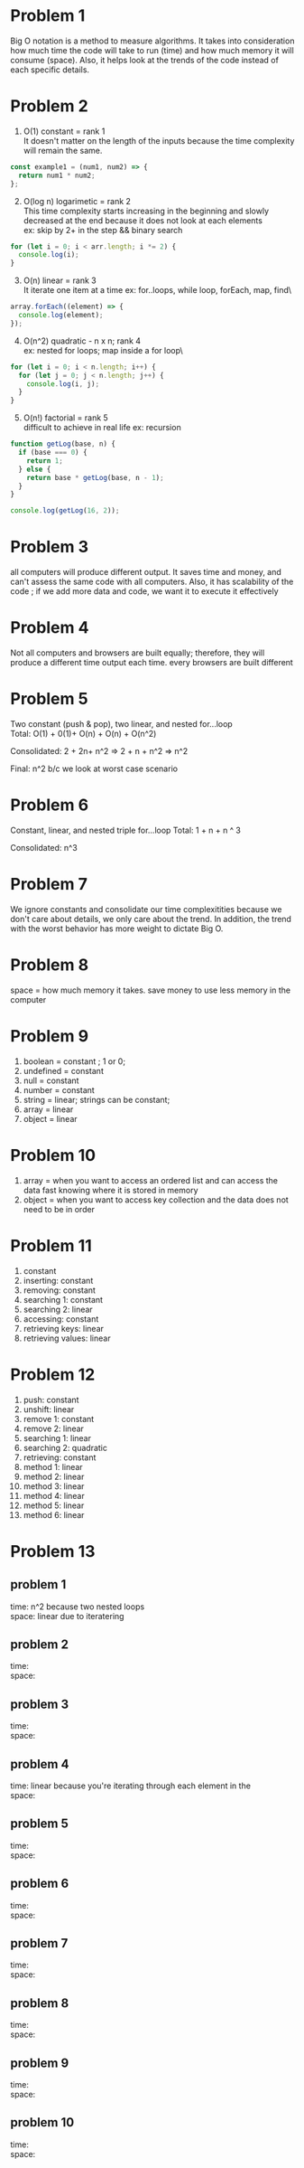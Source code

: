 # Problem 1

Big O notation is a method to measure algorithms. It takes into consideration how much time the code will take to run (time) and how much memory it will consume (space). Also, it helps look at the trends of the code instead of each specific details.

# Problem 2

1. O(1) constant = rank 1\
   It doesn't matter on the length of the inputs because the time complexity will remain the same.

```js
const example1 = (num1, num2) => {
  return num1 * num2;
};
```

2. O(log n) logarimetic = rank 2\
   This time complexity starts increasing in the beginning and slowly decreased at the end because it does not look at each elements\
   ex: skip by 2+ in the step && binary search

```js
for (let i = 0; i < arr.length; i *= 2) {
  console.log(i);
}
```

3. O(n) linear = rank 3\
   It iterate one item at a time
   ex: for..loops, while loop, forEach, map, find\

```js
array.forEach((element) => {
  console.log(element);
});
```

4. O(n^2) quadratic - n x n; rank 4\
   ex: nested for loops; map inside a for loop\

```js
for (let i = 0; i < n.length; i++) {
  for (let j = 0; j < n.length; j++) {
    console.log(i, j);
  }
}
```

5. O(n!) factorial = rank 5\
    difficult to achieve in real life
   ex: recursion

```js
function getLog(base, n) {
  if (base === 0) {
    return 1;
  } else {
    return base * getLog(base, n - 1);
  }
}

console.log(getLog(16, 2));
```

# Problem 3

all computers will produce different output. It saves time and money, and can't assess the same code with all computers. Also, it has scalability of the code ; if we add more data and code, we want it to execute it effectively

# Problem 4

Not all computers and browsers are built equally; therefore, they will produce a different time output each time. every browsers are built different

# Problem 5
Two constant (push & pop), two linear, and nested for...loop\
Total: O(1) + 0(1)+ O(n) + O(n) + O(n^2)

Consolidated: 2 + 2n+ n^2 => 2 + n + n^2 => n^2

Final: n^2 b/c we look at worst case scenario

# Problem 6
Constant, linear, and nested triple for...loop
Total: 1 + n + n ^ 3

Consolidated: n^3

# Problem 7

We ignore constants and consolidate our time complexitities because we don't care about details, we only care about the trend. In addition, the trend with the worst behavior has more weight to dictate Big O. 

# Problem 8

space = how much memory it takes. save money to use less memory in the computer

# Problem 9

1. boolean = constant ; 1 or 0;
2. undefined = constant
3. null = constant
4. number = constant
5. string = linear; strings can be constant;
6. array = linear
7. object = linear

# Problem 10

1. array = when you want to access an ordered list and can access the data fast knowing where it is stored in memory
2. object = when you want to access key collection and the data does not need to be in order

# Problem 11

1. constant
2. inserting: constant
3. removing: constant
4. searching 1: constant
5. searching 2: linear
6. accessing: constant
7. retrieving keys: linear
8. retrieving values: linear

# Problem 12

1. push: constant
2. unshift: linear
3. remove 1: constant
4. remove 2: linear
5. searching 1: linear
6. searching 2: quadratic
7. retrieving: constant
8. method 1: linear
9. method 2: linear
10. method 3: linear
11. method 4: linear
12. method 5: linear
13. method 6: linear

# Problem 13

## problem 1

time: n^2 because two nested loops\
space: linear due to iteratering


## problem 2

time: \
space:

## problem 3

time: \
space:

## problem 4

time: linear because you're iterating through each element in the\
space:

## problem 5

time: \
space:

## problem 6

time: \
space:

## problem 7

time: \
space:

## problem 8

time: \
space:

## problem 9

time: \
space:

## problem 10

time: \
space:
